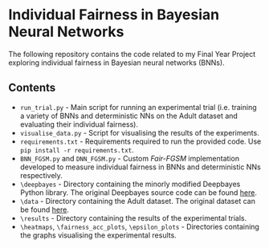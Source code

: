 # Individual Fairness in Bayesian Neural Networks

The following repository contains the code related to my Final Year Project exploring individual fairness in Bayesian neural networks (BNNs).

## Contents

- `run_trial.py` - Main script for running an experimental trial (i.e. training a variety of BNNs and deterministic NNs on the Adult dataset and evaluating their individual fairness).
- `visualise_data.py` - Script for visualising the results of the experiments.
- `requirements.txt` - Requirements required to run the provided code. Use `pip install -r requirements.txt`.
- `BNN_FGSM.py` and `DNN_FGSM.py` - Custom _Fair-FGSM_ implementation developed to measure individual fairness in BNNs and deterministic NNs respectively.
- `\deepbayes` - Directory containing the minorly modified Deepbayes Python library. The original Deepbayes source code can be found [here](https://github.com/matthewwicker/deepbayes).
- `\data` - Directory containing the Adult dataset. The original dataset can be found [here](https://archive.ics.uci.edu/ml/datasets/adult).
- `\results` - Directory containing the results of the experimental trials.
- `\heatmaps`, `\fairness_acc_plots`, `\epsilon_plots` - Directories containing the graphs visualising the experimental results.
